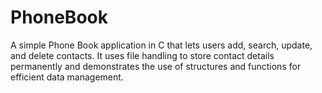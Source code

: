 # PhoneBook
A simple Phone Book application in C that lets users add, search, update, and delete contacts. It uses file handling to store contact details permanently and demonstrates the use of structures and functions for efficient data management.
